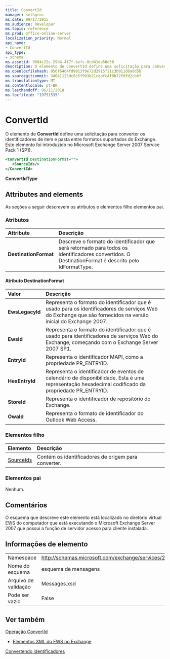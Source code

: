 ```yaml
---
title: ConvertId
manager: sethgros
ms.date: 09/17/2015
ms.audience: Developer
ms.topic: reference
ms.prod: office-online-server
localization_priority: Normal
api_name:
- ConvertId
api_type:
- schema
ms.assetid: 9684c22c-29d4-4f7f-befc-8cd41da56d38
description: O elemento de ConvertId define uma solicitação para converter os identificadores de item e pasta entre formatos suportados do Exchange. Este elemento foi introduzido no Microsoft Exchange Server 2007 Service Pack 1 (SP1).
ms.openlocfilehash: 956f6464fd9013f9e72d2915f21c3b011d0add5b
ms.sourcegitcommit: 34041125dc8c5f993b21cebfc4f8b72f0fd2cb6f
ms.translationtype: MT
ms.contentlocale: pt-BR
ms.lasthandoff: 06/11/2018
ms.locfileid: "19751535"
---
```

# <a name="convertid"></a>ConvertId

O elemento de **ConvertId** define uma solicitação para converter os identificadores de item e pasta entre formatos suportados do Exchange. Este elemento foi introduzido no Microsoft Exchange Server 2007 Service Pack 1 (SP1). 
  
```xml
<ConvertId DestinationFormat="">
   <SourceIds/>
</ConvertId>
```

 **ConvertIdType**
## <a name="attributes-and-elements"></a>Attributes and elements

As seções a seguir descrevem os atributos e elementos filho elementos pai.
  
### <a name="attributes"></a>Atributos

|**Attribute**|**Descrição**|
|:-----|:-----|
|**DestinationFormat** <br/> |Descreve o formato do identificador que será retornado para todos os identificadores convertidos. O DestinationFormat é descrito pelo IdFormatType.  <br/> |
   
#### <a name="destinationformat-attribute"></a>Atributo DestinationFormat

|**Valor**|**Descrição**|
|:-----|:-----|
|**EwsLegacyId** <br/> |Representa o formato do identificador que é usado para os identificadores de serviços Web do Exchange que são fornecidos na versão inicial do Exchange 2007.  <br/> |
|**EwsId** <br/> |Representa o formato do identificador que é usado para identificadores de serviços Web do Exchange, começando com o Exchange Server 2007 SP1.  <br/> |
|**EntryId** <br/> |Representa o identificador MAPI, como a propriedade PR_ENTRYID.  <br/> |
|**HexEntryId** <br/> |Representa o identificador de eventos de calendário de disponibilidade. Esta é uma representação hexadecimal codificado da propriedade PR_ENTRYID.  <br/> |
|**StoreId** <br/> |Representa o identificador de repositório do Exchange.  <br/> |
|**OwaId** <br/> |Representa o formato de identificador do Outlook Web Access.  <br/> |
   
### <a name="child-elements"></a>Elementos filho

|**Elemento**|**Descrição**|
|:-----|:-----|
|[SourceIds](sourceids.md) <br/> |Contém os identificadores de origem para converter.  <br/> |
   
### <a name="parent-elements"></a>Elementos pai

Nenhum.
  
## <a name="remarks"></a>Comentários

O esquema que descreve este elemento está localizado no diretório virtual EWS do computador que está executando o Microsoft Exchange Server 2007 que possui a função de servidor acesso para cliente instalada.
  
## <a name="element-information"></a>Informações de elemento

|||
|:-----|:-----|
|Namespace  <br/> |http://schemas.microsoft.com/exchange/services/2006/messages  <br/> |
|Nome do esquema  <br/> |esquema de mensagens  <br/> |
|Arquivo de validação  <br/> |Messages.xsd  <br/> |
|Pode ser vazio  <br/> |False  <br/> |
   
## <a name="see-also"></a>Ver também



[Operação ConvertId](convertid-operation.md)


- [Elementos XML do EWS no Exchange](ews-xml-elements-in-exchange.md)


[Convertendo identificadores](http://msdn.microsoft.com/library/a5391746-b6ef-4f48-8fc8-8255258651aa%28Office.15%29.aspx)

